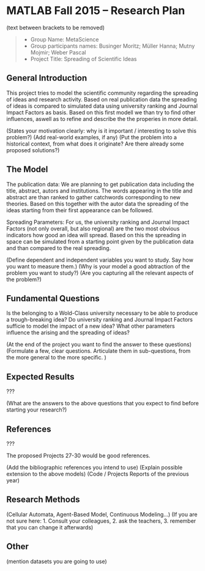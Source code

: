 # MATLAB Fall 2015 – Research Plan
(text between brackets to be removed)

> * Group Name: MetaScience
> * Group participants names: Businger Moritz; Müller Hanna; Mutny Mojmir; Weber Pascal
> * Project Title: Spreading of Scientific Ideas

## General Introduction

This project tries to model the scientific community regarding the spreading of ideas and research activity. Based on real publication data the spreading of ideas is compared to simulated data using university ranking and Journal Impact Factors as basis. Based on this first modell we than try to find other influences, aswell as to refine and describe the the properies in more detail.

(States your motivation clearly: why is it important / interesting to solve this problem?)
(Add real-world examples, if any)
(Put the problem into a historical context, from what does it originate? Are there already some proposed solutions?)

## The Model

The publication data: We are planning to get publication data including the title, abstract, autors and institutions. The words appearing in the title and abstract are than ranked to gather catchwords corresponding to new theories. Based on this together with the autor data the spreading of the ideas starting from their first appearance can be followed.

Spreading Parameters: For us, the university ranking and Journal Impact Factors (not only overall, but also regional) are the two most obvious indicators how good an idea will spread. Based on this the spreading in space can be simulated from a starting point given by the publication data and than compared to the real spreading.

(Define dependent and independent variables you want to study. Say how you want to measure them.) (Why is your model a good abtraction of the problem you want to study?) (Are you capturing all the relevant aspects of the problem?)


## Fundamental Questions

Is the belonging to a Wold-Class university necessary to be able to produce a trough-breaking idea?
Do university ranking and Journal Impact Factors sufficie to model the impact of a new idea?
What other parameters influence the arising and the spreading of ideas?

(At the end of the project you want to find the answer to these questions)
(Formulate a few, clear questions. Articulate them in sub-questions, from the more general to the more specific. )


## Expected Results

???

(What are the answers to the above questions that you expect to find before starting your research?)


## References 

???

The proposed Projects 27-30 would be good references.

(Add the bibliographic references you intend to use)
(Explain possible extension to the above models)
(Code / Projects Reports of the previous year)


## Research Methods

(Cellular Automata, Agent-Based Model, Continuous Modeling...) (If you are not sure here: 1. Consult your colleagues, 2. ask the teachers, 3. remember that you can change it afterwards)


## Other

(mention datasets you are going to use)
